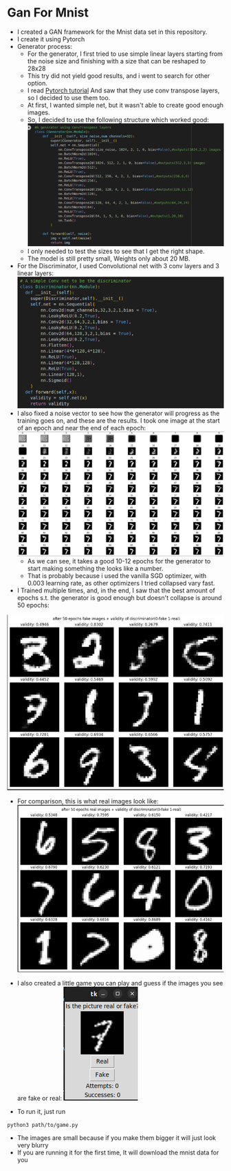# Gan For Mnist
- I created a GAN framework for the Mnist data set in this repository.
- I create it using Pytorch
- Generator process:
	- For the generator, I first tried to use simple linear layers starting from the noise size and finishing with a size that can be reshaped to 28x28
	- This try did not yield good results, and i went to search for other option.
	- I read [Pytorch tutorial](https://pytorch.org/tutorials/beginner/dcgan_faces_tutorial.html) And saw that they use conv transpose layers, so I decided to use them too. 
	- At first, I wanted simple net, but it wasn't able to create good enough images.
	- So, I decided to use the following structure which worked good: 
	![struct](pics/structure.png)
	- I only needed to test the sizes to see that I get the right shape.
	- The model is still pretty small, Weights only about 20 MB.
- For the Discriminator, I used Convolutional net with 3 conv layers and 3 linear layers: ![struct](pics/disc.png)
- I also fixed a noise vector to see how the generator will progress as the training goes on, and these are the results. I took one image at the start of an epoch and near the end of each epoch: ![prog](pics/prog.png)
	- As we can see, it takes a good 10-12 epochs for the generator to start making something the looks like a number. 
	- That is probably because i used the vanilla SGD optimizer, with 0.003 learning rate, as other optimizers I tried collapsed vary fast. 
- I Trained multiple times, and, in the end, I saw that the best amount of epochs s.t. the generator is good enough but doesn't collapse is around 50 epochs:

![How Fake Images Look](pics/fake.png)

- For comparison, this is what real images look like: ![real](pics/real.png)
- I also created a little game you can play and guess if the images you see are fake or real:
  ![game](pics/game.png)
  
- To run it, just run
```
python3 path/to/game.py
```

- The images are small because if you make them bigger it will just look very blurry
- If you are running it for the first time, It will download the mnist data for you
